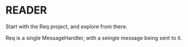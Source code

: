 # READER

Start with the Req project, and explore from there.

Req is a single MessageHandler, with a seingle message being sent to it.

